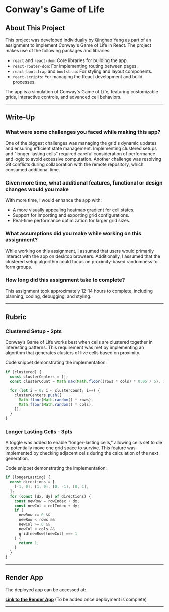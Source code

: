 # Conway's Game of Life

## About This Project
This project was developed individually by Qinghao Yang as part of an assignment to implement Conway's Game of Life in React. The project makes use of the following packages and libraries:

- `react` and `react-dom`: Core libraries for building the app.
- `react-router-dom`: For implementing routing between pages.
- `react-bootstrap` and `bootstrap`: For styling and layout components.
- `react-scripts`: For managing the React development and build processes.

The app is a simulation of Conway's Game of Life, featuring customizable grids, interactive controls, and advanced cell behaviors.

---

## Write-Up

### What were some challenges you faced while making this app?
One of the biggest challenges was managing the grid's dynamic updates and ensuring efficient state management. Implementing clustered setups and "longer-lasting cells" required careful consideration of performance and logic to avoid excessive computation. Another challenge was resolving Git conflicts during collaboration with the remote repository, which consumed additional time.

### Given more time, what additional features, functional or design changes would you make
With more time, I would enhance the app with:
- A more visually appealing heatmap gradient for cell states.
- Support for importing and exporting grid configurations.
- Real-time performance optimization for larger grid sizes.

### What assumptions did you make while working on this assignment?
While working on this assignment, I assumed that users would primarily interact with the app on desktop browsers. Additionally, I assumed that the clustered setup algorithm could focus on proximity-based randomness to form groups.

### How long did this assignment take to complete?
This assignment took approximately 12-14 hours to complete, including planning, coding, debugging, and styling.

---

## Rubric

### Clustered Setup - 2pts
Conway’s Game of Life works best when cells are clustered together in interesting patterns. This requirement was met by implementing an algorithm that generates clusters of live cells based on proximity.

Code snippet demonstrating the implementation:
```javascript
if (clustered) {
  const clusterCenters = [];
  const clusterCount = Math.max(Math.floor((rows * cols) * 0.05 / 5), 1);

  for (let i = 0; i < clusterCount; i++) {
    clusterCenters.push([
      Math.floor(Math.random() * rows),
      Math.floor(Math.random() * cols),
    ]);
  }
}
```

### Longer Lasting Cells - 3pts
A toggle was added to enable "longer-lasting cells," allowing cells set to die to potentially move one grid space to survive. This feature was implemented by checking adjacent cells during the calculation of the next generation.

Code snippet demonstrating the implementation:
```javascript
if (longerLasting) {
  const directions = [
    [-1, 0], [1, 0], [0, -1], [0, 1],
  ];
  for (const [dx, dy] of directions) {
    const newRow = rowIndex + dx;
    const newCol = colIndex + dy;
    if (
      newRow >= 0 &&
      newRow < rows &&
      newCol >= 0 &&
      newCol < cols &&
      grid[newRow][newCol] === 1
    ) {
      return 1;
    }
  }
}
```

---

## Render App
The deployed app can be accessed at:

**[Link to the Render App](#)** (To be added once deployment is complete)

---

